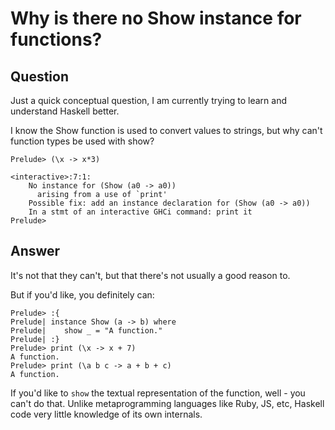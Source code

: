 
# Why is there no Show instance for functions?

## Question
        
Just a quick conceptual question, I am currently trying to learn and understand Haskell better.

I know the Show function is used to convert values to strings, but why can't function types be used with show?

    Prelude> (\x -> x*3)
    
    <interactive>:7:1:
        No instance for (Show (a0 -> a0))
          arising from a use of `print'
        Possible fix: add an instance declaration for (Show (a0 -> a0))
        In a stmt of an interactive GHCi command: print it
    Prelude>

## Answer
        
It's not that they can't, but that there's not usually a good reason to.

But if you'd like, you definitely can:

    Prelude> :{
    Prelude| instance Show (a -> b) where
    Prelude|    show _ = "A function."
    Prelude| :}
    Prelude> print (\x -> x + 7)
    A function.
    Prelude> print (\a b c -> a + b + c)
    A function.
    

If you'd like to `show` the textual representation of the function, well - you can't do that. Unlike metaprogramming languages like Ruby, JS, etc, Haskell code very little knowledge of its own internals.
